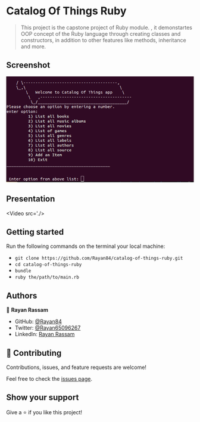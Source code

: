 # Catalog Of Things Ruby

> This project is the capstone project of Ruby module. , it demonstartes OOP concept of the Ruby language through creating classes and constructors, in addition to other features like methods, inheritance and more.


## Screenshot
<img src='./screenshot.png'>

## Presentation
<Video src='./>

## Getting started
  Run the following commands on the terminal your local machine:

  - `git clone https://github.com/Rayan84/catalog-of-things-ruby.git`
  - `cd catalog-of-things-ruby`
  - `bundle`
  - `ruby the/path/to/main.rb`


## Authors

👤 **Rayan Rassam**

- GitHub: [@Rayan84](https://github.com/Rayan84)
- Twitter: [@Rayan65096267](https://twitter.com/Rayan65096267)
- LinkedIn: [Rayan Rassam](https://www.linkedin.com/in/rayan-rassam/)

## 🤝 Contributing

Contributions, issues, and feature requests are welcome!

Feel free to check the [issues page](../../issues/).

## Show your support

Give a ⭐️ if you like this project!